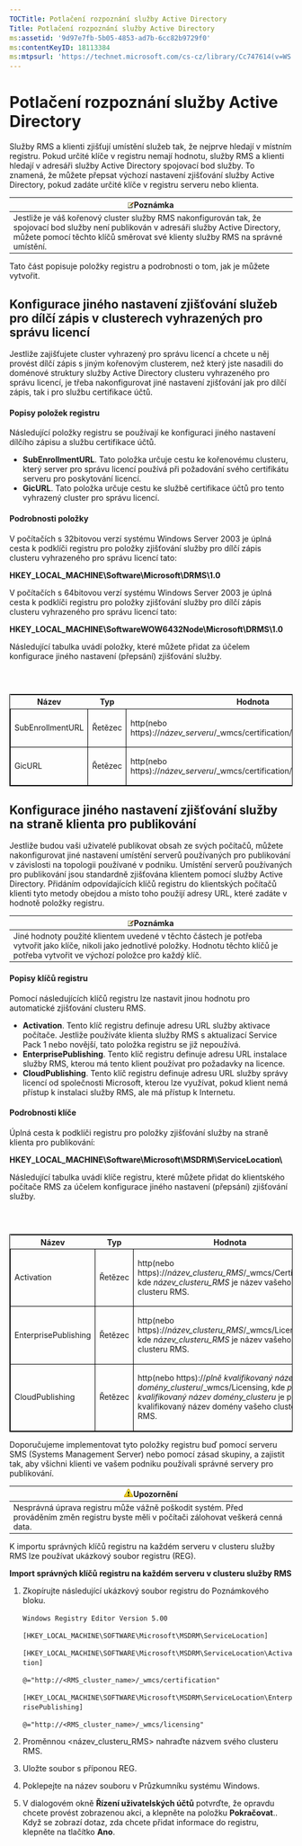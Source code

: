 ```yaml
---
TOCTitle: Potlačení rozpoznání služby Active Directory
Title: Potlačení rozpoznání služby Active Directory
ms:assetid: '9d97e7fb-5b05-4853-ad7b-6cc82b9729f0'
ms:contentKeyID: 18113384
ms:mtpsurl: 'https://technet.microsoft.com/cs-cz/library/Cc747614(v=WS.10)'
---
```


Potlačení rozpoznání služby Active Directory
============================================

Služby RMS a klienti zjišťují umístění služeb tak, že nejprve hledají v místním registru. Pokud určité klíče v registru nemají hodnotu, služby RMS a klienti hledají v adresáři služby Active Directory spojovací bod služby. To znamená, že můžete přepsat výchozí nastavení zjišťování služby Active Directory, pokud zadáte určité klíče v registru serveru nebo klienta.

| ![](images/Cc747614.note(WS.10).gif)Poznámka                                                                                                                                                   |
|-----------------------------------------------------------------------------------------------------------------------------------------------------------------------------------------------------------------------------|
| Jestliže je váš kořenový cluster služby RMS nakonfigurován tak, že spojovací bod služby není publikován v adresáři služby Active Directory, můžete pomocí těchto klíčů směrovat své klienty služby RMS na správné umístění. |

Tato část popisuje položky registru a podrobnosti o tom, jak je můžete vytvořit.

Konfigurace jiného nastavení zjišťování služeb pro dílčí zápis v clusterech vyhrazených pro správu licencí
----------------------------------------------------------------------------------------------------------

Jestliže zajišťujete cluster vyhrazený pro správu licencí a chcete u něj provést dílčí zápis s jiným kořenovým clusterem, než který jste nasadili do doménové struktury služby Active Directory clusteru vyhrazeného pro správu licencí, je třeba nakonfigurovat jiné nastavení zjišťování jak pro dílčí zápis, tak i pro službu certifikace účtů.

#### Popisy položek registru

Následující položky registru se používají ke konfiguraci jiného nastavení dílčího zápisu a službu certifikace účtů.

-   **SubEnrollmentURL**. Tato položka určuje cestu ke kořenovému clusteru, který server pro správu licencí používá při požadování svého certifikátu serveru pro poskytování licencí.
-   **GicURL**. Tato položka určuje cestu ke službě certifikace účtů pro tento vyhrazený cluster pro správu licencí.

#### Podrobnosti položky

V počítačích s 32bitovou verzí systému Windows Server 2003 je úplná cesta k podklíči registru pro položky zjišťování služby pro dílčí zápis clusteru vyhrazeného pro správu licencí tato:

**HKEY\_LOCAL\_MACHINE\\Software\\Microsoft\\DRMS\\1.0**

V počítačích s 64bitovou verzí systému Windows Server 2003 je úplná cesta k podklíči registru pro položky zjišťování služby pro dílčí zápis clusteru vyhrazeného pro správu licencí tato:

**HKEY\_LOCAL\_MACHINE\\SoftwareWOW6432Node\\Microsoft\\DRMS\\1.0**

Následující tabulka uvádí položky, které můžete přidat za účelem konfigurace jiného nastavení (přepsání) zjišťování služby.

###  

<p> </p>
<table style="border:1px solid black;">
<colgroup>
<col width="33%" />
<col width="33%" />
<col width="33%" />
</colgroup>
<thead>
<tr class="header">
<th>Název</th>
<th>Typ</th>
<th>Hodnota</th>
</tr>
</thead>
<tbody>
<tr class="odd">
<td style="border:1px solid black;"><p>SubEnrollmentURL</p></td>
<td style="border:1px solid black;"><p>Řetězec</p></td>
<td style="border:1px solid black;"><p>http(nebo https)://<em>název_serveru</em>/_wmcs/certification/subenrollservice.asmx</p></td>
</tr>  
<tr class="even">
<td style="border:1px solid black;"><p>GicURL</p></td>
<td style="border:1px solid black;"><p>Řetězec</p></td>
<td style="border:1px solid black;"><p>http(nebo https)://<em>název_serveru</em>/_wmcs/certification/certification.asmx</p></td>
</tr>  
</tbody>  
</table>
  
Konfigurace jiného nastavení zjišťování služby na straně klienta pro publikování  
--------------------------------------------------------------------------------
  
Jestliže budou vaši uživatelé publikovat obsah ze svých počítačů, můžete nakonfigurovat jiné nastavení umístění serverů používaných pro publikování v závislosti na topologii používané v podniku. Umístění serverů používaných pro publikování jsou standardně zjišťována klientem pomocí služby Active Directory. Přidáním odpovídajících klíčů registru do klientských počítačů klienti tyto metody obejdou a místo toho použijí adresy URL, které zadáte v hodnotě položky registru.
  
| ![](images/Cc747614.note(WS.10).gif)Poznámka                                                                                                                          |  
|----------------------------------------------------------------------------------------------------------------------------------------------------------------------------------------------------|  
| Jiné hodnoty použité klientem uvedené v těchto částech je potřeba vytvořit jako klíče, nikoli jako jednotlivé položky. Hodnotu těchto klíčů je potřeba vytvořit ve výchozí položce pro každý klíč. |
  
#### Popisy klíčů registru
  
Pomocí následujících klíčů registru lze nastavit jinou hodnotu pro automatické zjišťování clusteru RMS.
  
-   **Activation**. Tento klíč registru definuje adresu URL služby aktivace počítače. Jestliže používáte klienta služby RMS s aktualizací Service Pack 1 nebo novější, tato položka registru se již nepoužívá.  
-   **EnterprisePublishing**. Tento klíč registru definuje adresu URL instalace služby RMS, kterou má tento klient používat pro požadavky na licence.  
-   **CloudPublishing**. Tento klíč registru definuje adresu URL služby správy licencí od společnosti Microsoft, kterou lze využívat, pokud klient nemá přístup k instalaci služby RMS, ale má přístup k Internetu.
  
#### Podrobnosti klíče
  
Úplná cesta k podklíči registru pro položky zjišťování služby na straně klienta pro publikování:
  
**HKEY\_LOCAL\_MACHINE\\Software\\Microsoft\\MSDRM\\ServiceLocation\\**
  
Následující tabulka uvádí klíče registru, které můžete přidat do klientského počítače RMS za účelem konfigurace jiného nastavení (přepsání) zjišťování služby.
  
###  

<p> </p>
<table style="border:1px solid black;">  
<colgroup>  
<col width="33%" />  
<col width="33%" />  
<col width="33%" />  
</colgroup>  
<thead>  
<tr class="header">  
<th>Název</th>  
<th>Typ</th>  
<th>Hodnota</th>  
</tr>  
</thead>  
<tbody>  
<tr class="odd">
<td style="border:1px solid black;"><p>Activation</p></td>
<td style="border:1px solid black;"><p>Řetězec</p></td>
<td style="border:1px solid black;"><p>http(nebo https)://<em>název_clusteru_RMS</em>/_wmcs/Certification, kde <em>název_clusteru_RMS</em> je název vašeho clusteru RMS.</p></td>
</tr>  
<tr class="even">
<td style="border:1px solid black;"><p>EnterprisePublishing</p></td>
<td style="border:1px solid black;"><p>Řetězec</p></td>
<td style="border:1px solid black;"><p>http(nebo https)://<em>název_clusteru_RMS</em>/_wmcs/Licensing, kde <em>název_clusteru_RMS</em> je název vašeho clusteru RMS.</p></td>
</tr>  
<tr class="odd">
<td style="border:1px solid black;"><p>CloudPublishing</p></td>
<td style="border:1px solid black;"><p>Řetězec</p></td>
<td style="border:1px solid black;"><p>http(nebo https)://<em>plně kvalifikovaný název domény_clusteru</em>/_wmcs/Licensing, kde <em>plně kvalifikovaný název domény_clusteru</em> je plně kvalifikovaný název domény vašeho clusteru RMS.</p></td>
</tr>  
</tbody>  
</table>
  
Doporučujeme implementovat tyto položky registru buď pomocí serveru SMS (Systems Management Server) nebo pomocí zásad skupiny, a zajistit tak, aby všichni klienti ve vašem podniku používali správné servery pro publikování.
  
| ![](images/Cc747614.Caution(WS.10).gif)Upozornění                                                          |  
|-----------------------------------------------------------------------------------------------------------------------------------------|  
| Nesprávná úprava registru může vážně poškodit systém. Před prováděním změn registru byste měli v počítači zálohovat veškerá cenná data. |
  
K importu správných klíčů registru na každém serveru v clusteru služby RMS lze používat ukázkový soubor registru (REG).
  
**Import správných klíčů registru na každém serveru v clusteru služby RMS**  
1.  Zkopírujte následující ukázkový soubor registru do Poznámkového bloku.
  
    `Windows Registry Editor Version 5.00`
  
    `[HKEY_LOCAL_MACHINE\SOFTWARE\Microsoft\MSDRM\ServiceLocation]`
  
    `[HKEY_LOCAL_MACHINE\SOFTWARE\Microsoft\MSDRM\ServiceLocation\Activation]`
  
    `@="http://<RMS_cluster_name>/_wmcs/certification"`
  
    `[HKEY_LOCAL_MACHINE\SOFTWARE\Microsoft\MSDRM\ServiceLocation\EnterprisePublishing]`
  
    `@="http://<RMS_cluster_name>/_wmcs/licensing"`
  
2.  Proměnnou &lt;název\_clusteru\_RMS&gt; nahraďte názvem svého clusteru RMS.
  
3.  Uložte soubor s příponou REG.
  
4.  Poklepejte na název souboru v Průzkumníku systému Windows.
  
5.  V dialogovém okně **Řízení uživatelských účtů** potvrďte, že opravdu chcete provést zobrazenou akci, a klepněte na položku **Pokračovat**.. Když se zobrazí dotaz, zda chcete přidat informace do registru, klepněte na tlačítko **Ano**.
